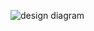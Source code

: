 ![design diagram](https://user-images.githubusercontent.com/94226412/142892271-6202f845-fcd7-4210-82c9-22ea6930050e.PNG)
